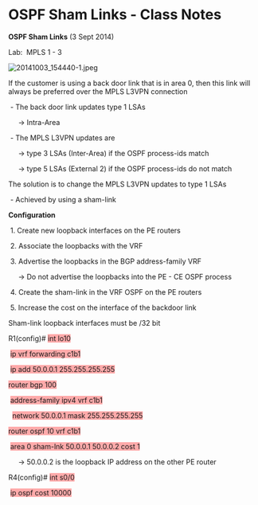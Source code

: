 # OSPF Sham Links - Class Notes

**OSPF Sham Links** (3 Sept 2014)

Lab:  MPLS 1 - 3

![20141003_154440-1.jpeg](image/20141003_154440-1.jpeg)

If the customer is using a back door link that is in area 0, then this link will always be preferred over the MPLS L3VPN connection

 - The back door link updates type 1 LSAs

     -> Intra-Area

 - The MPLS L3VPN updates are

     -> type 3 LSAs (Inter-Area) if the OSPF process-ids match

     -> type 5 LSAs (External 2) if the OSPF process-ids do not match

The solution is to change the MPLS L3VPN updates to type 1 LSAs

 - Achieved by using a sham-link

**Configuration**

 1. Create new loopback interfaces on the PE routers

 2. Associate the loopbacks with the VRF

 3. Advertise the loopbacks in the BGP address-family VRF

     -> Do not advertise the loopbacks into the PE - CE OSPF process

 4. Create the sham-link in the VRF OSPF on the PE routers

 5. Increase the cost on the interface of the backdoor link

Sham-link loopback interfaces must be /32 bit

R1(config)# <span style="background-color: #ffaaaa">int lo10</span>

 <span style="background-color: #ffaaaa">ip vrf forwarding c1b1</span>

 <span style="background-color: #ffaaaa">ip add 50.0.0.1 255.255.255.255</span>

<span style="background-color: #ffaaaa">router bgp 100</span>

 <span style="background-color: #ffaaaa">address-family ipv4 vrf c1b1</span>

  <span style="background-color: #ffaaaa">network 50.0.0.1 mask 255.255.255.255</span>

<span style="background-color: #ffaaaa">router ospf 10 vrf c1b1</span>

 <span style="background-color: #ffaaaa">area 0 sham-lnk 50.0.0.1 50.0.0.2 cost 1</span>

     -> 50.0.0.2 is the loopback IP address on the other PE router

R4(config)# <span style="background-color: #ffaaaa">int s0/0</span>

 <span style="background-color: #ffaaaa">ip ospf cost 10000</span>

